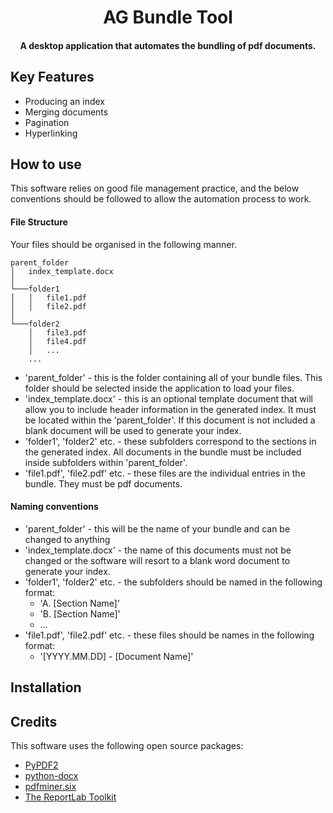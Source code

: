 <h1 align="center">AG Bundle Tool</h1>

<h4 align="center">A desktop application that automates the bundling of pdf documents.</h4>

## Key Features

* Producing an index
* Merging documents
* Pagination
* Hyperlinking

## How to use

This software relies on good file management practice, and the below conventions should be followed to allow the automation process to work.

#### File Structure

Your files should be organised in the following manner.

```
parent_folder
│   index_template.docx  
│
└───folder1
│   │   file1.pdf
│   │   file2.pdf
│   
└───folder2
    │   file3.pdf
    │   file4.pdf
    │   ...
    ...
```
* 'parent_folder' - this is the folder containing all of your bundle files. This folder should be selected inside the application to load your files.
* 'index_template.docx' - this is an optional template document that will allow you to include header information in the generated index. It must be located within the 'parent_folder'. If this document is not included a blank document will be used to generate your index. 
* 'folder1', 'folder2' etc. - these subfolders correspond to the sections in the generated index. All documents in the bundle must be included inside subfolders within 'parent_folder'.
* 'file1.pdf', 'file2.pdf' etc. - these files are the individual entries in the bundle. They must be pdf documents.

#### Naming conventions

* 'parent_folder' - this will be the name of your bundle and can be changed to anything
* 'index_template.docx' - the name of this documents must not be changed or the software will resort to a blank word document to generate your index.
* 'folder1', 'folder2' etc. - the subfolders should be named in the following format:
  * 'A. [Section Name]'
  * 'B. [Section Name]'
  * ...
* 'file1.pdf', 'file2.pdf' etc. - these files should be names in the following format:
  * '[YYYY.MM.DD] - [Document Name]'
  

## Installation

## Credits

This software uses the following open source packages:
* [PyPDF2](https://pypdf2.readthedocs.io/en/latest/)
* [python-docx](https://python-docx.readthedocs.io/en/latest/)
* [pdfminer.six](https://pdfminersix.readthedocs.io/en/latest/)
* [The ReportLab Toolkit](https://www.reportlab.com/)
